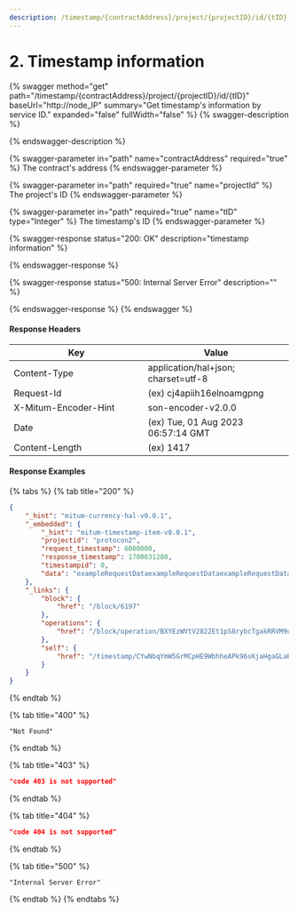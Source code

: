 ```yaml
---
description: /timestamp/{contractAddress}/project/{projectID}/id/{tID}
---
```


# 2. Timestamp information

{% swagger method="get" path="/timestamp/{contractAddress}/project/{projectID}/id/{tID}" baseUrl="http://node_IP" summary="Get timestamp's information by service ID." expanded="false" fullWidth="false" %}
{% swagger-description %}

{% endswagger-description %}

{% swagger-parameter in="path" name="contractAddress" required="true" %}
The contract's address
{% endswagger-parameter %}

{% swagger-parameter in="path" required="true" name="projectId" %}
The project's ID
{% endswagger-parameter %}

{% swagger-parameter in="path" required="true" name="tID" type="Integer" %}
The timestamp's ID
{% endswagger-parameter %}

{% swagger-response status="200: OK" description="timestamp information" %}

{% endswagger-response %}

{% swagger-response status="500: Internal Server Error" description="" %}

{% endswagger-response %}
{% endswagger %}



#### Response Headers

<table><thead><tr><th width="226">Key</th><th>Value</th></tr></thead><tbody><tr><td>Content-Type</td><td>application/hal+json; charset=utf-8</td></tr><tr><td>Request-Id</td><td>(ex) cj4apiih16elnoamgpng</td></tr><tr><td>X-Mitum-Encoder-Hint</td><td>son-encoder-v2.0.0</td></tr><tr><td>Date</td><td>(ex) Tue, 01 Aug 2023 06:57:14 GMT</td></tr><tr><td>Content-Length</td><td>(ex) 1417</td></tr></tbody></table>



#### Response Examples

{% tabs %}
{% tab title="200" %}
```json
{
    "_hint": "mitum-currency-hal-v0.0.1",
    "_embedded": {
        "_hint": "mitum-timestamp-item-v0.0.1",
        "projectid": "protocon2",
        "request_timestamp": 6000000,
        "response_timestamp": 1700631280,
        "timestampid": 0,
        "data": "exampleRequestDataexampleRequestDataexampleRequestData"
    },
    "_links": {
        "block": {
            "href": "/block/6197"
        },
        "operations": {
            "href": "/block/operation/BXYEzWVtV2822Et1pS8rybcTgakRRVM9uFvcFivWYt7H"
        },
        "self": {
            "href": "/timestamp/CYwNbqYmW5GrMCpHE9WbhheAPk96sKjaHgaGLaKdG1kFmca/project/protocon2/id/0"
        }
    }
}
```
{% endtab %}

{% tab title="400" %}
```
"Not Found"
```
{% endtab %}

{% tab title="403" %}
```json
"code 403 is not supported"
```
{% endtab %}

{% tab title="404" %}
```json
"code 404 is not supported"
```
{% endtab %}

{% tab title="500" %}
```
"Internal Server Error"
```
{% endtab %}
{% endtabs %}

